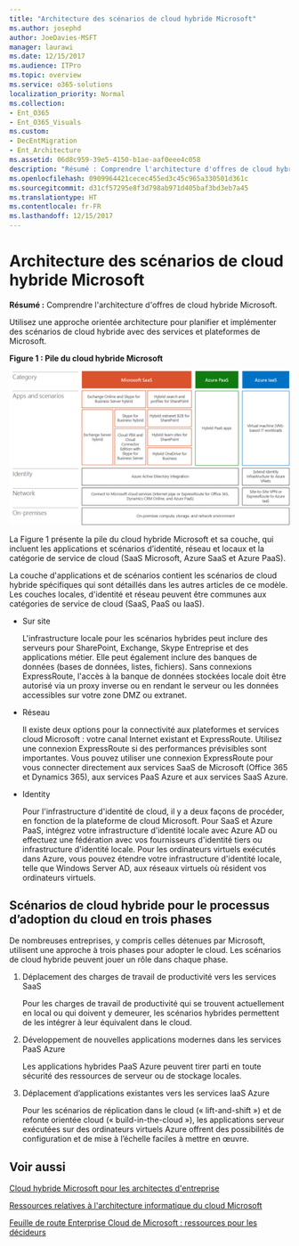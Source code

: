```yaml
---
title: "Architecture des scénarios de cloud hybride Microsoft"
ms.author: josephd
author: JoeDavies-MSFT
manager: laurawi
ms.date: 12/15/2017
ms.audience: ITPro
ms.topic: overview
ms.service: o365-solutions
localization_priority: Normal
ms.collection:
- Ent_O365
- Ent_O365_Visuals
ms.custom:
- DecEntMigration
- Ent_Architecture
ms.assetid: 06d8c959-39e5-4150-b1ae-aaf0eee4c058
description: "Résumé : Comprendre l'architecture d'offres de cloud hybride Microsoft."
ms.openlocfilehash: 0909964421cecec455ed3c45c965a330501d361c
ms.sourcegitcommit: d31cf57295e8f3d798ab971d405baf3bd3eb7a45
ms.translationtype: HT
ms.contentlocale: fr-FR
ms.lasthandoff: 12/15/2017
---
```

# <a name="architecture-of-microsoft-hybrid-cloud-scenarios"></a>Architecture des scénarios de cloud hybride Microsoft

 **Résumé :** Comprendre l'architecture d'offres de cloud hybride Microsoft.
  
Utilisez une approche orientée architecture pour planifier et implémenter des scénarios de cloud hybride avec des services et plateformes de Microsoft.
  
**Figure 1 : Pile du cloud hybride Microsoft**

![Pile du cloud hybride Microsoft](images/Hybrid_Poster/Hybrid_Cloud_Stack.png)
  
La Figure 1 présente la pile du cloud hybride Microsoft et sa couche, qui incluent les applications et scénarios d’identité, réseau et locaux et la catégorie de service de cloud (SaaS Microsoft, Azure SaaS et Azure PaaS).
  
La couche d'applications et de scénarios contient les scénarios de cloud hybride spécifiques qui sont détaillés dans les autres articles de ce modèle. Les couches locales, d'identité et réseau peuvent être communes aux catégories de service de cloud (SaaS, PaaS ou IaaS).
  
- Sur site
    
    L'infrastructure locale pour les scénarios hybrides peut inclure des serveurs pour SharePoint, Exchange, Skype Entreprise et des applications métier. Elle peut également inclure des banques de données (bases de données, listes, fichiers). Sans connexions ExpressRoute, l'accès à la banque de données stockées locale doit être autorisé via un proxy inverse ou en rendant le serveur ou les données accessibles sur votre zone DMZ ou extranet.
    
- Réseau
    
    Il existe deux options pour la connectivité aux plateformes et services cloud Microsoft : votre canal Internet existant et ExpressRoute. Utilisez une connexion ExpressRoute si des performances prévisibles sont importantes. Vous pouvez utiliser une connexion ExpressRoute pour vous connecter directement aux services SaaS de Microsoft (Office 365 et Dynamics 365), aux services PaaS Azure et aux services SaaS Azure.
    
- Identity
    
    Pour l'infrastructure d'identité de cloud, il y a deux façons de procéder, en fonction de la plateforme de cloud Microsoft. Pour SaaS et Azure PaaS, intégrez votre infrastructure d'identité locale avec Azure AD ou effectuez une fédération avec vos fournisseurs d'identité tiers ou infrastructure d'identité locale. Pour les ordinateurs virtuels exécutés dans Azure, vous pouvez étendre votre infrastructure d'identité locale, telle que Windows Server AD, aux réseaux virtuels où résident vos ordinateurs virtuels.
    
## <a name="hybrid-cloud-scenarios-for-the-three-phase-cloud-adoption-process"></a>Scénarios de cloud hybride pour le processus d’adoption du cloud en trois phases

De nombreuses entreprises, y compris celles détenues par Microsoft, utilisent une approche à trois phases pour adopter le cloud. Les scénarios de cloud hybride peuvent jouer un rôle dans chaque phase.
  
1. Déplacement des charges de travail de productivité vers les services SaaS
    
    Pour les charges de travail de productivité qui se trouvent actuellement en local ou qui doivent y demeurer, les scénarios hybrides permettent de les intégrer à leur équivalent dans le cloud.
    
2. Développement de nouvelles applications modernes dans les services PaaS Azure
    
    Les applications hybrides PaaS Azure peuvent tirer parti en toute sécurité des ressources de serveur ou de stockage locales.
    
3. Déplacement d’applications existantes vers les services IaaS Azure
    
    Pour les scénarios de réplication dans le cloud (« lift-and-shift ») et de refonte orientée cloud (« build-in-the-cloud »), les applications serveur exécutées sur des ordinateurs virtuels Azure offrent des possibilités de configuration et de mise à l’échelle faciles à mettre en œuvre.
    
## <a name="see-also"></a>Voir aussi

[Cloud hybride Microsoft pour les architectes d'entreprise](microsoft-hybrid-cloud-for-enterprise-architects.md)
  
[Ressources relatives à l'architecture informatique du cloud Microsoft](microsoft-cloud-it-architecture-resources.md)

[Feuille de route Enterprise Cloud de Microsoft : ressources pour les décideurs](https://sway.com/FJ2xsyWtkJc2taRD)



